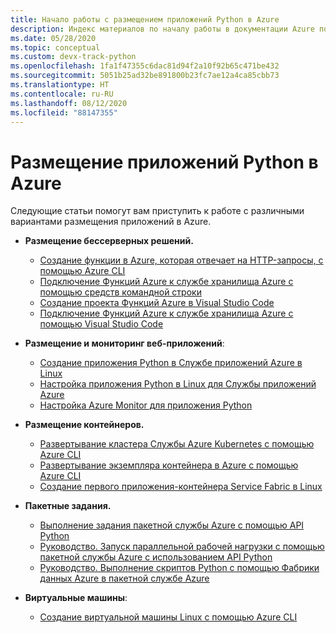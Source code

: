 ```yaml
---
title: Начало работы с размещением приложений Python в Azure
description: Индекс материалов по началу работы в документации Azure по размещению кода приложений Python.
ms.date: 05/28/2020
ms.topic: conceptual
ms.custom: devx-track-python
ms.openlocfilehash: 1fa1f47355c6dac81d94f2a10f92b65c471be432
ms.sourcegitcommit: 5051b25ad32be891800b23fc7ae12a4ca85cbb73
ms.translationtype: HT
ms.contentlocale: ru-RU
ms.lasthandoff: 08/12/2020
ms.locfileid: "88147355"
---
```

# <a name="hosting-python-apps-on-azure"></a>Размещение приложений Python в Azure

Следующие статьи помогут вам приступить к работе с различными вариантами размещения приложений в Azure.

- **Размещение бессерверных решений.**
  - [Создание функции в Azure, которая отвечает на HTTP-запросы, с помощью Azure CLI](/azure/azure-functions/functions-create-first-azure-function-azure-cli?pivots=programming-language-python)
  - [Подключение Функций Azure к службе хранилища Azure с помощью средств командной строки](/azure/azure-functions/functions-add-output-binding-storage-queue-cli?tabs=bash%2Cbrowser&pivots=programming-language-python)
  - [Создание проекта Функций Azure в Visual Studio Code](/azure/azure-functions/functions-create-first-function-vs-code?pivots=programming-language-python)
  - [Подключение Функций Azure к службе хранилища Azure с помощью Visual Studio Code](/azure/azure-functions/functions-add-output-binding-storage-queue-vs-code?pivots=programming-language-python)
  
- **Размещение и мониторинг веб-приложений**:
  - [Создание приложения Python в Службе приложений Azure в Linux](/azure/app-service/quickstart-python)
  - [Настройка приложения Python в Linux для Службы приложений Azure](/azure/app-service/configure-language-python)
  - [Настройка Azure Monitor для приложения Python](/azure/azure-monitor/app/opencensus-python)

- **Размещение контейнеров.**
  - [Развертывание кластера Службы Azure Kubernetes с помощью Azure CLI](/azure/aks/kubernetes-walkthrough)
  - [Развертывание экземпляра контейнера в Azure с помощью Azure CLI](/azure/container-instances/container-instances-quickstart)
  - [Создание первого приложения-контейнера Service Fabric в Linux](/azure/service-fabric/service-fabric-get-started-containers-linux)

- **Пакетные задания.**
  - [Выполнение задания пакетной службы Azure с помощью API Python](/azure/batch/quick-run-python)
  - [Руководство. Запуск параллельной рабочей нагрузки с помощью пакетной службы Azure с использованием API Python](/azure/batch/tutorial-parallel-python)
  - [Руководство. Выполнение скриптов Python с помощью Фабрики данных Azure в пакетной службе Azure](/azure/batch/tutorial-run-python-batch-azure-data-factory)

- **Виртуальные машины**:
  - [Создание виртуальной машины Linux с помощью Azure CLI](/azure/virtual-machines/linux/quick-create-cli)
